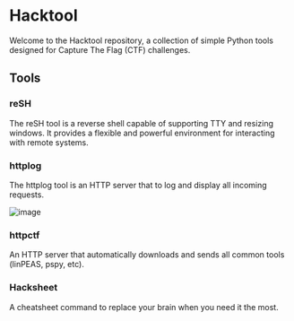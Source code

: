 # Hacktool

Welcome to the Hacktool repository, a collection of simple Python tools designed for Capture The Flag (CTF) challenges.

## Tools
### reSH
The reSH tool is a reverse shell capable of supporting TTY and resizing windows. It provides a flexible and powerful environment for interacting with remote systems.

### httplog
The httplog tool is an HTTP server that to log and display all incoming requests.

![image](https://github.com/sawyerf/hacktool/assets/22857002/39ca507d-e4cd-4714-acec-7f0ed106a7d7)

### httpctf
An HTTP server that automatically downloads and sends all common tools (linPEAS, pspy, etc).

### Hacksheet
A cheatsheet command to replace your brain when you need it the most.